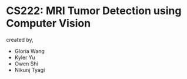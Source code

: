# CS222: MRI Tumor Detection using Computer Vision
created by,
- Gloria Wang
- Kyler Yu
- Owen Shi 
- Nikunj Tyagi
